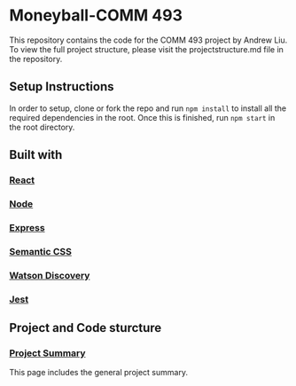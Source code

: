# Moneyball-COMM 493

This repository contains the code for the COMM 493 project by Andrew Liu. To view the full project structure, please visit the projectstructure.md file in the repository.

## Setup Instructions

In order to setup, clone or fork the repo and run `npm install` to install all the required dependencies in the root. Once this is finished, run `npm start` in the root directory.

## Built with

### [React](https://reactjs.org/)

### [Node](https://nodejs.org/en/)

### [Express](https://github.com/RyanFitzgerald/SEGCapstone/wiki/Project)

### [Semantic CSS](https://react.semantic-ui.com/introduction)

### [Watson Discovery](https://www.ibm.com/watson/services/discovery/)

### [Jest](https://facebook.github.io/jest/)

## Project and Code sturcture

### [Project Summary](https://github.com/RyanFitzgerald/SEGCapstone/wiki/Project-Summary)

This page includes the general project summary.

